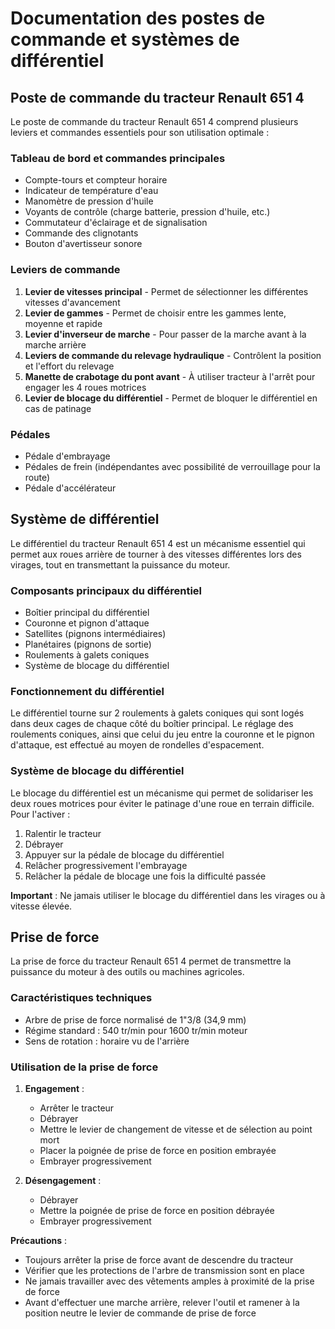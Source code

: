 # Documentation des postes de commande et systèmes de différentiel

## Poste de commande du tracteur Renault 651 4

Le poste de commande du tracteur Renault 651 4 comprend plusieurs leviers et commandes essentiels pour son utilisation optimale :

### Tableau de bord et commandes principales
- Compte-tours et compteur horaire
- Indicateur de température d'eau
- Manomètre de pression d'huile
- Voyants de contrôle (charge batterie, pression d'huile, etc.)
- Commutateur d'éclairage et de signalisation
- Commande des clignotants
- Bouton d'avertisseur sonore

### Leviers de commande
1. **Levier de vitesses principal** - Permet de sélectionner les différentes vitesses d'avancement
2. **Levier de gammes** - Permet de choisir entre les gammes lente, moyenne et rapide
3. **Levier d'inverseur de marche** - Pour passer de la marche avant à la marche arrière
4. **Leviers de commande du relevage hydraulique** - Contrôlent la position et l'effort du relevage
5. **Manette de crabotage du pont avant** - À utiliser tracteur à l'arrêt pour engager les 4 roues motrices
6. **Levier de blocage du différentiel** - Permet de bloquer le différentiel en cas de patinage

### Pédales
- Pédale d'embrayage
- Pédales de frein (indépendantes avec possibilité de verrouillage pour la route)
- Pédale d'accélérateur

## Système de différentiel

Le différentiel du tracteur Renault 651 4 est un mécanisme essentiel qui permet aux roues arrière de tourner à des vitesses différentes lors des virages, tout en transmettant la puissance du moteur.

### Composants principaux du différentiel
- Boîtier principal du différentiel
- Couronne et pignon d'attaque
- Satellites (pignons intermédiaires)
- Planétaires (pignons de sortie)
- Roulements à galets coniques
- Système de blocage du différentiel

### Fonctionnement du différentiel
Le différentiel tourne sur 2 roulements à galets coniques qui sont logés dans deux cages de chaque côté du boîtier principal. Le réglage des roulements coniques, ainsi que celui du jeu entre la couronne et le pignon d'attaque, est effectué au moyen de rondelles d'espacement.

### Système de blocage du différentiel
Le blocage du différentiel est un mécanisme qui permet de solidariser les deux roues motrices pour éviter le patinage d'une roue en terrain difficile. Pour l'activer :
1. Ralentir le tracteur
2. Débrayer
3. Appuyer sur la pédale de blocage du différentiel
4. Relâcher progressivement l'embrayage
5. Relâcher la pédale de blocage une fois la difficulté passée

**Important** : Ne jamais utiliser le blocage du différentiel dans les virages ou à vitesse élevée.

## Prise de force

La prise de force du tracteur Renault 651 4 permet de transmettre la puissance du moteur à des outils ou machines agricoles.

### Caractéristiques techniques
- Arbre de prise de force normalisé de 1"3/8 (34,9 mm)
- Régime standard : 540 tr/min pour 1600 tr/min moteur
- Sens de rotation : horaire vu de l'arrière

### Utilisation de la prise de force
1. **Engagement** : 
   - Arrêter le tracteur
   - Débrayer
   - Mettre le levier de changement de vitesse et de sélection au point mort
   - Placer la poignée de prise de force en position embrayée
   - Embrayer progressivement

2. **Désengagement** :
   - Débrayer
   - Mettre la poignée de prise de force en position débrayée
   - Embrayer progressivement

**Précautions** :
- Toujours arrêter la prise de force avant de descendre du tracteur
- Vérifier que les protections de l'arbre de transmission sont en place
- Ne jamais travailler avec des vêtements amples à proximité de la prise de force
- Avant d'effectuer une marche arrière, relever l'outil et ramener à la position neutre le levier de commande de prise de force
